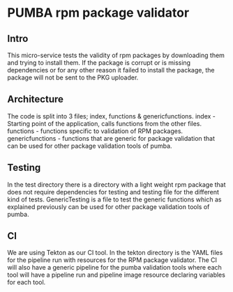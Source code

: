 # PUMBA rpm package validator
## Intro
This micro-service tests the validity of rpm packages by downloading them and trying to install them. If the package is corrupt or is missing dependencies or for any other reason it failed to install the package, the package will not be sent to the PKG uploader.

## Architecture
The code is split into 3 files; index, functions & genericfunctions.
index - Starting point of the application, calls functions from the other files.
functions - functions specific to validation of RPM packages.
genericfunctions - functions that are generic for package validation that can be used for other package validation tools of pumba.

## Testing
In the test directory there is a directory with a light weight rpm package that does not require dependencies for testing and testing file for the different kind of tests. GenericTesting is a file to test the generic functions which as explained previously can be used for other package validation tools of pumba.

## CI
We are using Tekton as our CI tool. In the tekton directory is the YAML files for the pipeline run with resources for the RPM package validator.
The CI will also have a generic pipeline for the pumba validation tools where each tool will have a pipeline run and pipeline image resource declaring variables for each tool.
